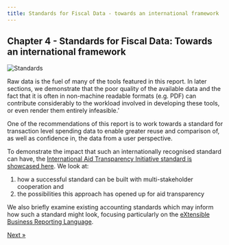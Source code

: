 ```yaml
---
title: Standards for Fiscal Data - towards an international framework 
---
```


## Chapter 4 - Standards for Fiscal Data: Towards an international framework 

<img alt="Standards" src="http://farm8.staticflickr.com/7083/7285692382_03cbe2d4a3_t.jpg" class="inline-image" />

Raw data is the fuel of many of the tools featured in this report. In later sections, we demonstrate that the poor quality of the available data and the fact that it is often in non-machine readable formats (e.g. PDF) can contribute considerably to the workload involved in developing these tools, or even render them entirely infeasible.’ 

One of the recommendations of this report is to work towards a standard for transaction level spending data to enable greater reuse and comparison of, as well as confidence in, the data from a user perspective. 

To demonstrate the impact that such an internationally recognised standard can have, the [International Aid Transparency Initiative standard is showcased here](../chapter4-1). We look at: 

1. how a successful standard can be built with multi-stakeholder cooperation and 
2. the possibilities this approach has opened up for aid transparency 

We also briefly examine existing accounting standards which may inform how such a standard might look, focusing particularly on the [eXtensible Business Reporting Language](../chapter4-2).

<div class="pull-right"><a class="btn btn-default btn-mini" href="../chapter4-1">Next &raquo;</a></div>